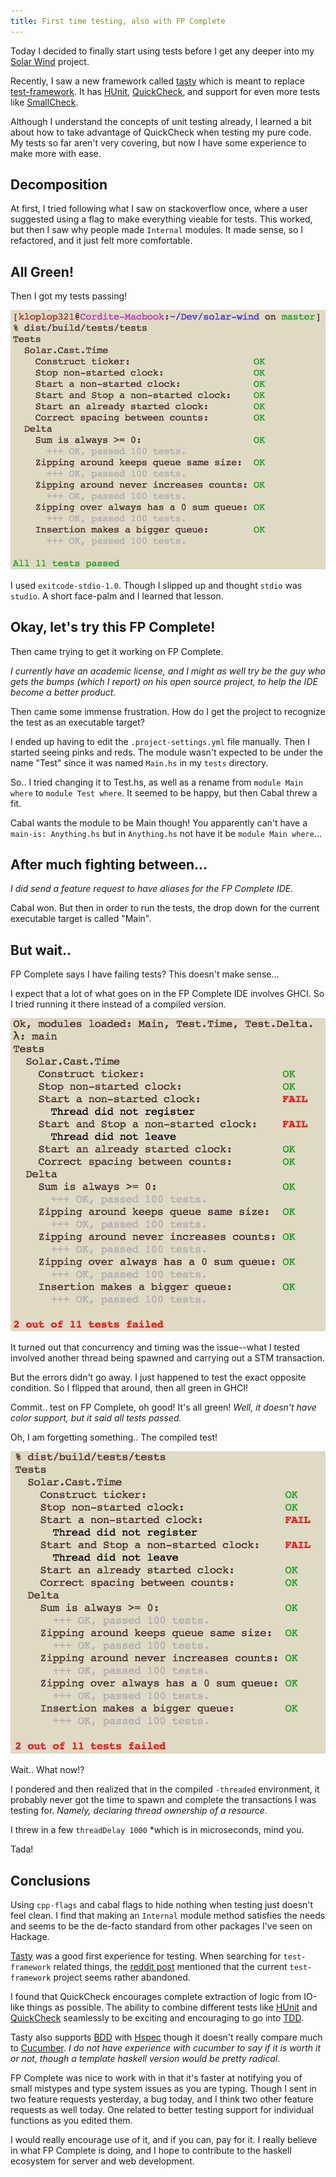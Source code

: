 ```yaml
---
title: First time testing, also with FP Complete
---
```


Today I decided to finally start using tests before
I get any deeper into my [Solar Wind][] project.

Recently, I saw a new framework called [tasty][]
which is meant to replace [test-framework][].
It has [HUnit][], [QuickCheck][], and support for
even more tests like [SmallCheck][].

Although I understand the concepts of unit testing
already, I learned a bit about how to take advantage
of QuickCheck when testing my pure code.
My tests so far aren't very covering, but now I
have some experience to make more with ease.

## Decomposition

At first, I tried following what I saw on
stackoverflow once, where a user suggested
using a flag to make everything vieable for
tests.
This worked, but then I saw why people made
`Internal` modules. It made sense, so I
refactored, and it just felt more comfortable.

## All Green!

Then I got my tests passing!

![](/images/first-tests.png)

I used `exitcode-stdio-1.0`.
Though I slipped up and thought `stdio` was
`studio`. A short face-palm and I learned that
lesson.

## Okay, let's try this FP Complete!

Then came trying to get it working on FP Complete.

*I currently have an academic license, and I might
as well try be the guy who gets the bumps (which I
report) on his open source project, to help the
IDE become a better product.*

Then came some immense frustration. How do I get
the project to recognize the test as an executable
target?

I ended up having to edit the `.project-settings.yml`
file manually.
Then I started seeing pinks and reds.
The module wasn't expected to be under the name "Test"
since it was named `Main.hs` in my `tests` directory.

So.. I tried changing it to Test.hs, as well as a rename
from `module Main where` to `module Test where`.
It seemed to be happy, but then Cabal threw a fit.

Cabal wants the module to be Main though!
You apparently can't have a `main-is: Anything.hs` but
in `Anything.hs` not have it be `module Main where`...

## After much fighting between...

*I did send a feature request to have aliases
for the FP Complete IDE.*

Cabal won. But then in order to run the tests,
the drop down for the current executable target is
called "Main".

## But wait..

FP Complete says I have failing tests?
This doesn't make sense...

I expect that a lot of what goes on in the
FP Complete IDE involves GHCI. So I tried
running it there instead of a compiled version.


![](/images/ghci-test-fail.png)

It turned out that concurrency and timing
was the issue--what I tested involved
another thread being spawned and carrying
out a STM transaction.

But the errors didn't go away. I just happened
to test the exact opposite condition.
So I flipped that around, then all green in GHCI!

Commit.. test on FP Complete, oh good! It's
all green! *Well, it doesn't have color support,
but it said all tests passed.*

Oh, I am forgetting something.. The compiled test!

![](/images/compiled-test-fail.png)

Wait.. What now!?

I pondered and then realized that in the
compiled `-threaded` environment, it probably
never got the time to spawn and complete the
transactions I was testing for. *Namely,
declaring thread ownership of a resource.*

I threw in a few `threadDelay 1000`
*which is in microseconds, mind you.

Tada!

## Conclusions

Using `cpp-flags` and cabal flags to hide nothing
when testing just doesn't feel clean. I find that
making an `Internal` module method satisfies the
needs and seems to be the de-facto standard from
other packages I've seen on Hackage.

[Tasty][] was a good first experience for testing.
When searching for `test-framework` related things,
the [reddit post][reddit] mentioned that the current
`test-framework` project seems rather abandoned.

I found that QuickCheck encourages complete
extraction of logic from IO-like things
as possible.
The ability to combine different tests
like [HUnit][] and [QuickCheck][] seamlessly
to be exciting and encouraging to go into [TDD][].

Tasty also supports [BDD][] with [Hspec][] though
it doesn't really compare much to [Cucumber][].
*I do not have experience with cucumber to say
if it is worth it or not, though a template
haskell version would be pretty radical.*

FP Complete was nice to work with
in that it's faster at notifying you of small mistypes
and type system issues as you are typing.
Though I sent in two feature requests yesterday, a bug
today, and I think two other feature requests as well today.
One related to better testing support for individual
functions as you edited them.

I would really encourage use of it, and if you can,
pay for it.
I really believe in what FP Complete is doing, and
I hope to contribute to the haskell ecosystem for
server and web development.






[tasty]: http://documentup.com/feuerbach/tasty
[solar wind]: /projects/solar-wind.html
[test-framework]: http://hackage.haskell.org/package/test-framework
[hunit]: http://hackage.haskell.org/package/HUnit
[quickcheck]: http://hackage.haskell.org/package/QuickCheck
[smallcheck]: http://hackage.haskell.org/package/smallcheck
[tdd]: http://en.wikipedia.org/wiki/Test-driven_development
[bdd]: http://en.wikipedia.org/wiki/Behavior-driven_development
[hspec]: http://hspec.github.io
[cucumber]: http://cukes.info
[reddit]: http://www.reddit.com/r/haskell/comments/1jr8lb/tasty_a_new_testing_framework_successor_to/
